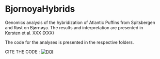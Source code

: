 # BjornoyaHybrids
Genomics analysis of the hybridization of Atlantic Puffins from Spitsbergen and Røst on Bjørnøya. The results and interpretation are presented in Kersten et al. XXX (XXX)

The code for the analyses is presented in the respective folders.

CITE THE CODE : [![DOI](https://zenodo.org/badge/579102013.svg)](https://zenodo.org/badge/latestdoi/579102013)
